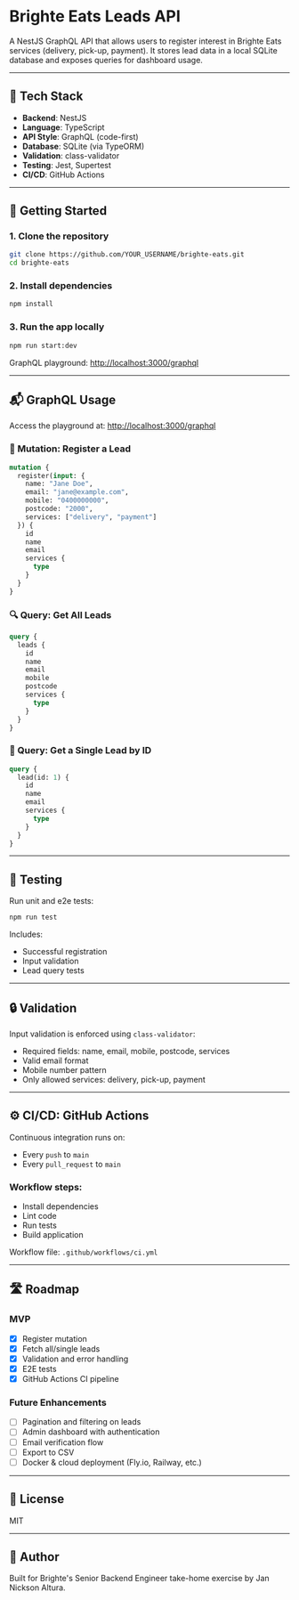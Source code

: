 # Brighte Eats Leads API

A NestJS GraphQL API that allows users to register interest in Brighte Eats services (delivery, pick-up, payment). It stores lead data in a local SQLite database and exposes queries for dashboard usage.

---

## 🧰 Tech Stack

- **Backend**: NestJS
- **Language**: TypeScript
- **API Style**: GraphQL (code-first)
- **Database**: SQLite (via TypeORM)
- **Validation**: class-validator
- **Testing**: Jest, Supertest
- **CI/CD**: GitHub Actions

---

## 🚀 Getting Started

### 1. Clone the repository

```bash
git clone https://github.com/YOUR_USERNAME/brighte-eats.git
cd brighte-eats
```

### 2. Install dependencies

```bash
npm install
```

### 3. Run the app locally

```bash
npm run start:dev
```

GraphQL playground: [http://localhost:3000/graphql](http://localhost:3000/graphql)

---

## 📬 GraphQL Usage

Access the playground at: [http://localhost:3000/graphql](http://localhost:3000/graphql)

### 🧾 Mutation: Register a Lead

```graphql
mutation {
  register(input: {
    name: "Jane Doe",
    email: "jane@example.com",
    mobile: "0400000000",
    postcode: "2000",
    services: ["delivery", "payment"]
  }) {
    id
    name
    email
    services {
      type
    }
  }
}
```

### 🔍 Query: Get All Leads

```graphql
query {
  leads {
    id
    name
    email
    mobile
    postcode
    services {
      type
    }
  }
}
```

### 🔎 Query: Get a Single Lead by ID

```graphql
query {
  lead(id: 1) {
    id
    name
    email
    services {
      type
    }
  }
}
```

---

## 🧪 Testing

Run unit and e2e tests:

```bash
npm run test
```

Includes:
- Successful registration
- Input validation
- Lead query tests

---

## 🔒 Validation

Input validation is enforced using `class-validator`:
- Required fields: name, email, mobile, postcode, services
- Valid email format
- Mobile number pattern
- Only allowed services: delivery, pick-up, payment

---

## ⚙️ CI/CD: GitHub Actions

Continuous integration runs on:
- Every `push` to `main`
- Every `pull_request` to `main`

### Workflow steps:
- Install dependencies
- Lint code
- Run tests
- Build application

Workflow file: `.github/workflows/ci.yml`

---

## 🛣️ Roadmap

### MVP
- [x] Register mutation
- [x] Fetch all/single leads
- [x] Validation and error handling
- [x] E2E tests
- [x] GitHub Actions CI pipeline

### Future Enhancements
- [ ] Pagination and filtering on leads
- [ ] Admin dashboard with authentication
- [ ] Email verification flow
- [ ] Export to CSV
- [ ] Docker & cloud deployment (Fly.io, Railway, etc.)

---

## 📜 License

MIT

---

## 👤 Author

Built for Brighte's Senior Backend Engineer take-home exercise by Jan Nickson Altura.